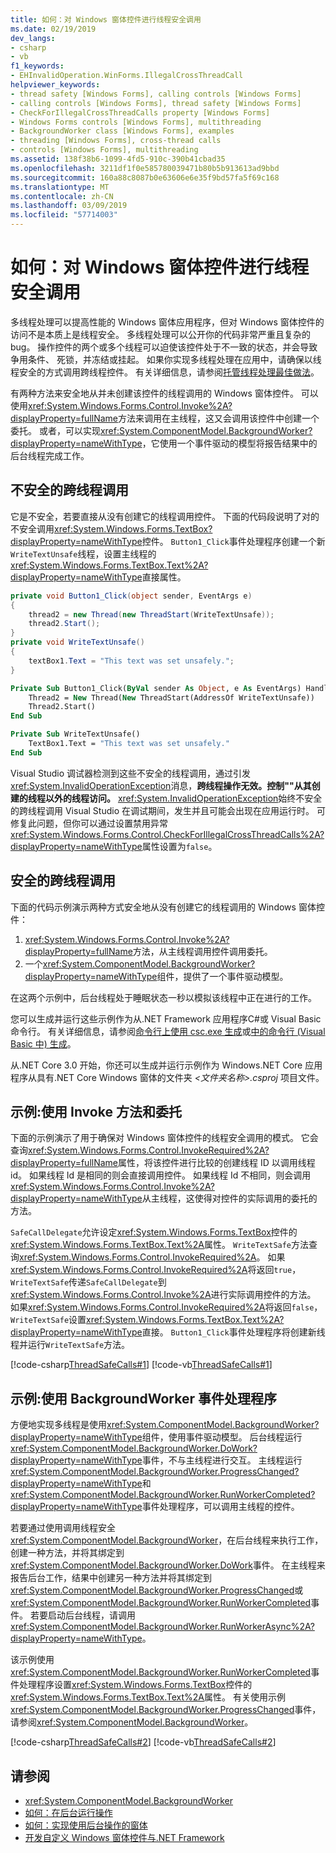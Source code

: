 ```yaml
---
title: 如何：对 Windows 窗体控件进行线程安全调用
ms.date: 02/19/2019
dev_langs:
- csharp
- vb
f1_keywords:
- EHInvalidOperation.WinForms.IllegalCrossThreadCall
helpviewer_keywords:
- thread safety [Windows Forms], calling controls [Windows Forms]
- calling controls [Windows Forms], thread safety [Windows Forms]
- CheckForIllegalCrossThreadCalls property [Windows Forms]
- Windows Forms controls [Windows Forms], multithreading
- BackgroundWorker class [Windows Forms], examples
- threading [Windows Forms], cross-thread calls
- controls [Windows Forms], multithreading
ms.assetid: 138f38b6-1099-4fd5-910c-390b41cbad35
ms.openlocfilehash: 3211df1f0e585780039471b80b5b913613ad9bbd
ms.sourcegitcommit: 160a88c8087b0e63606e6e35f9bd57fa5f69c168
ms.translationtype: MT
ms.contentlocale: zh-CN
ms.lasthandoff: 03/09/2019
ms.locfileid: "57714003"
---
```

# <a name="how-to-make-thread-safe-calls-to-windows-forms-controls"></a>如何：对 Windows 窗体控件进行线程安全调用

多线程处理可以提高性能的 Windows 窗体应用程序，但对 Windows 窗体控件的访问不是本质上是线程安全。 多线程处理可以公开你的代码非常严重且复杂的 bug。 操作控件的两个或多个线程可以迫使该控件处于不一致的状态，并会导致争用条件、 死锁，并冻结或挂起。 如果你实现多线程处理在应用中，请确保以线程安全的方式调用跨线程控件。 有关详细信息，请参阅[托管线程处理最佳做法](../../../standard/threading/managed-threading-best-practices.md)。 

有两种方法来安全地从并未创建该控件的线程调用的 Windows 窗体控件。 可以使用<xref:System.Windows.Forms.Control.Invoke%2A?displayProperty=fullName>方法来调用在主线程，这又会调用该控件中创建一个委托。 或者，可以实现<xref:System.ComponentModel.BackgroundWorker?displayProperty=nameWithType>，它使用一个事件驱动的模型将报告结果中的后台线程完成工作。 

## <a name="unsafe-cross-thread-calls"></a>不安全的跨线程调用

它是不安全，若要直接从没有创建它的线程调用控件。 下面的代码段说明了对的不安全调用<xref:System.Windows.Forms.TextBox?displayProperty=nameWithType>控件。 `Button1_Click`事件处理程序创建一个新`WriteTextUnsafe`线程，设置主线程的<xref:System.Windows.Forms.TextBox.Text%2A?displayProperty=nameWithType>直接属性。 

```csharp
private void Button1_Click(object sender, EventArgs e)
{
    thread2 = new Thread(new ThreadStart(WriteTextUnsafe));
    thread2.Start();
}
private void WriteTextUnsafe()
{
    textBox1.Text = "This text was set unsafely.";
}
```

```vb
Private Sub Button1_Click(ByVal sender As Object, e As EventArgs) Handles Button1.Click
    Thread2 = New Thread(New ThreadStart(AddressOf WriteTextUnsafe))
    Thread2.Start()
End Sub

Private Sub WriteTextUnsafe()
    TextBox1.Text = "This text was set unsafely."
End Sub
```

Visual Studio 调试器检测到这些不安全的线程调用，通过引发<xref:System.InvalidOperationException>消息，**跨线程操作无效。控制""从其创建的线程以外的线程访问。** <xref:System.InvalidOperationException>始终不安全的跨线程调用 Visual Studio 在调试期间，发生并且可能会出现在应用运行时。 可修复此问题，但你可以通过设置禁用异常<xref:System.Windows.Forms.Control.CheckForIllegalCrossThreadCalls%2A?displayProperty=nameWithType>属性设置为`false`。

## <a name="safe-cross-thread-calls"></a>安全的跨线程调用 

下面的代码示例演示两种方式安全地从没有创建它的线程调用的 Windows 窗体控件： 
1. <xref:System.Windows.Forms.Control.Invoke%2A?displayProperty=fullName>方法，从主线程调用控件调用委托。 
2. 一个<xref:System.ComponentModel.BackgroundWorker?displayProperty=nameWithType>组件，提供了一个事件驱动模型。 

在这两个示例中，后台线程处于睡眠状态一秒以模拟该线程中正在进行的工作。 

您可以生成并运行这些示例作为从.NET Framework 应用程序C#或 Visual Basic 命令行。 有关详细信息，请参阅[命令行上使用 csc.exe 生成](../../../csharp/language-reference/compiler-options/command-line-building-with-csc-exe.md)或[中的命令行 (Visual Basic 中) 生成](../../../visual-basic/reference/command-line-compiler/building-from-the-command-line.md)。 

从.NET Core 3.0 开始，你还可以生成并运行示例作为 Windows.NET Core 应用程序从具有.NET Core Windows 窗体的文件夹 *\<文件夹名称>.csproj* 项目文件。 

## <a name="example-use-the-invoke-method-with-a-delegate"></a>示例:使用 Invoke 方法和委托

下面的示例演示了用于确保对 Windows 窗体控件的线程安全调用的模式。 它会查询<xref:System.Windows.Forms.Control.InvokeRequired%2A?displayProperty=fullName>属性，将该控件进行比较的创建线程 ID 以调用线程 id。 如果线程 Id 是相同的则会直接调用控件。 如果线程 Id 不相同，则会调用<xref:System.Windows.Forms.Control.Invoke%2A?displayProperty=nameWithType>从主线程，这使得对控件的实际调用的委托的方法。

`SafeCallDelegate`允许设定<xref:System.Windows.Forms.TextBox>控件的<xref:System.Windows.Forms.TextBox.Text%2A>属性。 `WriteTextSafe`方法查询<xref:System.Windows.Forms.Control.InvokeRequired%2A>。 如果<xref:System.Windows.Forms.Control.InvokeRequired%2A>将返回`true`，`WriteTextSafe`传递`SafeCallDelegate`到<xref:System.Windows.Forms.Control.Invoke%2A>进行实际调用控件的方法。 如果<xref:System.Windows.Forms.Control.InvokeRequired%2A>将返回`false`，`WriteTextSafe`设置<xref:System.Windows.Forms.TextBox.Text%2A?displayProperty=nameWithType>直接。 `Button1_Click`事件处理程序将创建新线程并运行`WriteTextSafe`方法。 

 [!code-csharp[ThreadSafeCalls#1](~/samples/snippets/winforms/thread-safe/example1/cs/Form1.cs)]
 [!code-vb[ThreadSafeCalls#1](~/samples/snippets/winforms/thread-safe/example1/vb/Form1.vb)]  

## <a name="example-use-a-backgroundworker-event-handler"></a>示例:使用 BackgroundWorker 事件处理程序

方便地实现多线程是使用<xref:System.ComponentModel.BackgroundWorker?displayProperty=nameWithType>组件，使用事件驱动模型。 后台线程运行<xref:System.ComponentModel.BackgroundWorker.DoWork?displayProperty=nameWithType>事件，不与主线程进行交互。 主线程运行<xref:System.ComponentModel.BackgroundWorker.ProgressChanged?displayProperty=nameWithType>和<xref:System.ComponentModel.BackgroundWorker.RunWorkerCompleted?displayProperty=nameWithType>事件处理程序，可以调用主线程的控件。

若要通过使用调用线程安全<xref:System.ComponentModel.BackgroundWorker>，在后台线程来执行工作，创建一种方法，并将其绑定到<xref:System.ComponentModel.BackgroundWorker.DoWork>事件。 在主线程来报告后台工作，结果中创建另一种方法并将其绑定到<xref:System.ComponentModel.BackgroundWorker.ProgressChanged>或<xref:System.ComponentModel.BackgroundWorker.RunWorkerCompleted>事件。 若要启动后台线程，请调用<xref:System.ComponentModel.BackgroundWorker.RunWorkerAsync%2A?displayProperty=nameWithType>。 

该示例使用<xref:System.ComponentModel.BackgroundWorker.RunWorkerCompleted>事件处理程序设置<xref:System.Windows.Forms.TextBox>控件的<xref:System.Windows.Forms.TextBox.Text%2A>属性。 有关使用示例<xref:System.ComponentModel.BackgroundWorker.ProgressChanged>事件，请参阅<xref:System.ComponentModel.BackgroundWorker>。 

 [!code-csharp[ThreadSafeCalls#2](~/samples/snippets/winforms/thread-safe/example2/cs/Form1.cs)]
 [!code-vb[ThreadSafeCalls#2](~/samples/snippets/winforms/thread-safe/example2/vb/Form1.vb)]  

## <a name="see-also"></a>请参阅

- <xref:System.ComponentModel.BackgroundWorker>
- [如何：在后台运行操作](how-to-run-an-operation-in-the-background.md)
- [如何：实现使用后台操作的窗体](how-to-implement-a-form-that-uses-a-background-operation.md)
- [开发自定义 Windows 窗体控件与.NET Framework](developing-custom-windows-forms-controls.md)
